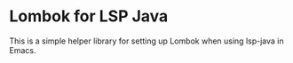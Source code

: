 # Lombok for LSP Java
This is a simple helper library for setting up Lombok when using lsp-java in Emacs.
